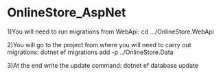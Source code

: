 # OnlineStore_AspNet

1)You will need to run migrations from WebApi: 
cd .../OnlineStore.WebApi

2)You will go to the project from where you will need to carry out migrations: 
dotnet ef migrations add <Name-Migrations or init> -p ../OnlineStore.Data

3)At the end write the update command: 
dotnet ef database update
